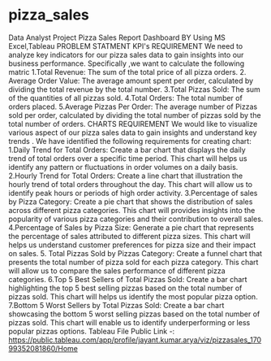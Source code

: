 # pizza_sales
Data Analyst Project Pizza Sales Report Dashboard BY Using MS Excel,Tableau
PROBLEM STATMENT
KPI's REQUIREMENT
We need to analyze key indicators for our pizza sales data to gain insights into our business performance. Specifically ,we want to calculate the following matric
1.Total Revenue: The sum of the total price of all pizza orders.
2. Average Order Value: The average amount spent per order, calculated by dividing the total revenue by the total number.
3.Total Pizzas Sold: The sum of the quantities of all pizzas sold.
4.Total Orders: The total number of orders placed.
5.Average Pizzas Per Order: The average number of Pizzas sold per order, calculated by dividing the total number of pizzas sold by the total number of orders.
CHARTS REQUIREMENT
We would like to visualize various aspect of our pizza sales data to gain insights and understand key trends . We have identified the following requirements for creating chart:
1.Daily Trend for Total Orders: Create a bar chart that displays the daily trend of total orders over a specific time period. This chart will helps us identify any pattern or fluctuations in order volumes on a daily basis.
2.Hourly Trend for Total Orders: Create a line chart that illustration the hourly trend of total orders throughout the day. This chart will allow us to identify peak hours or periods of high order activity.
3.Percentage of sales by Pizza Category: Create a pie chart that shows the distribution of sales across different pizza categories. This chart will provides insights into the popularity of various pizza categories and their contribution to overall sales.
4.Percentage of Sales by Pizza Size: Generate a pie chart that represents the percentage of sales attributed to different pizza sizes. This chart will helps us understand customer preferences for pizza size and their impact on sales.
5. Total Pizzas Sold by Pizzas Category: Create a funnel chart that presents the total number of pizza sold for each pizza category. This chart will allow us to compare the sales performance of different pizza categories.
6.Top 5 Best Sellers of Total Pizzas Sold: Create a bar chart highlighting the top 5 best selling pizzas based on the total number of pizzas sold. This chart will helps us identify the most popular pizza option.
7.Bottom 5 Worst Sellers by Total Pizzas Sold: Create a bar chart showcasing the bottom 5 worst selling pizzas based on the total number of pizzas sold. This chart will enable us to identify underperforming or less popular pizzas options.
Tableau File Public Link -: https://public.tableau.com/app/profile/jayant.kumar.arya/viz/pizzasales_17099352081860/Home
